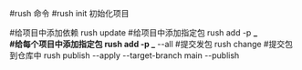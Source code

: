 #rush 命令
#rush init
初始化项目

#给项目中添加依赖
rush update #给项目中添加指定包
rush add -p **_  
#给每个项目中添加指定包
rush add -p _** --all #提交发包
rush change #提交包到仓库中
rush publish --apply --target-branch main --publish
